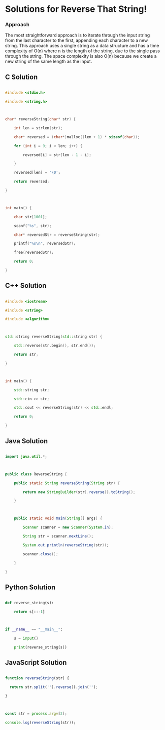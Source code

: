 # Solutions for Reverse That String!

### Approach
The most straightforward approach is to iterate through the input string from the last character to the first, appending each character to a new string. This approach uses a single string as a data structure and has a time complexity of O(n) where n is the length of the string, due to the single pass through the string. The space complexity is also O(n) because we create a new string of the same length as the input.

## C Solution
```c
#include <stdio.h>
#include <string.h>

char* reverseString(char* str) {
    int len = strlen(str);
    char* reversed = (char*)malloc((len + 1) * sizeof(char));
    for (int i = 0; i < len; i++) {
        reversed[i] = str[len - 1 - i];
    }
    reversed[len] = '\0';
    return reversed;
}

int main() {
    char str[1001];
    scanf("%s", str);
    char* reversedStr = reverseString(str);
    printf("%s\n", reversedStr);
    free(reversedStr);
    return 0;
}
```

## C++ Solution
```cpp
#include <iostream>
#include <string>
#include <algorithm>

std::string reverseString(std::string str) {
    std::reverse(str.begin(), str.end());
    return str;
}

int main() {
    std::string str;
    std::cin >> str;
    std::cout << reverseString(str) << std::endl;
    return 0;
}
```

## Java Solution
```java
import java.util.*;

public class ReverseString {
    public static String reverseString(String str) {
        return new StringBuilder(str).reverse().toString();
    }

    public static void main(String[] args) {
        Scanner scanner = new Scanner(System.in);
        String str = scanner.nextLine();
        System.out.println(reverseString(str));
        scanner.close();
    }
}
```

## Python Solution
```python
def reverse_string(s):
    return s[::-1]

if __name__ == "__main__":
    s = input()
    print(reverse_string(s))
```

## JavaScript Solution
```javascript
function reverseString(str) {
  return str.split('').reverse().join('');
}

const str = process.argv[2];
console.log(reverseString(str));
```